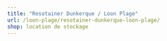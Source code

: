 ```yaml
---
title: "Resotainer Dunkerque / Loon Plage"
url: /loon-plage/resotainer-dunkerque-loon-plage/
shop: location de stockage
---
```

